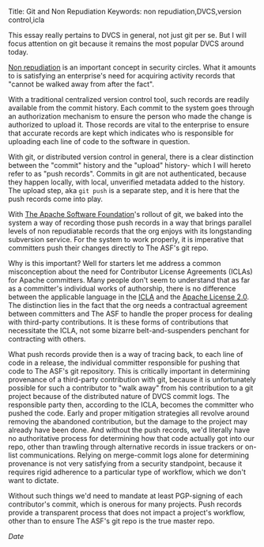 Title: Git and Non Repudiation
Keywords: non repudiation,DVCS,version control,icla

This essay really pertains to DVCS in general, not just git per se.  But I will focus
attention on git because it remains the most popular DVCS around today.

[Non repudiation](http://en.wikipedia.org/wiki/Non-repudiation) is an important concept
in security circles.  What it amounts to is satisfying an enterprise's need for acquiring
activity records that "cannot be walked away from after the fact".

With a traditional centralized version control tool, such records are readily available
from the commit history.  Each commit to the system goes through an authorization mechanism
to ensure the person who made the change is authorized to upload it.  Those records are
vital to the enterprise to ensure that accurate records are kept which indicates who
is responsible for uploading each line of code to the software in question.

With git, or distributed version control in general, there is a clear distinction between
the "commit" history and the "upload" history- which I will hereto refer to as "push records".
Commits in git are not authenticated, because they happen locally, with local, unverified
metadata added to the history.  The upload step, aka `git push` is a separate step, and it 
is here that the push records come into play.

With [The Apache Software Foundation](http://www.apache.org/)'s rollout of git, we baked into
the system a way of recording those push records in a way that brings parallel levels of
non repudiatable records that the org enjoys with its longstanding subversion service.
For the system to work properly, it is imperative that committers push their changes directly
to The ASF's git repo.

Why is this important?  Well for starters let me address a common misconception about the
need for Contributor License Agreements (ICLAs) for Apache committers.  Many people don't
seem to understand that as far as a committer's individual works of authorship, there is
no difference between the applicable language in the [ICLA](http://www.apache.org/licenses/icla.txt)
and the [Apache License 2.0](http://www.apache.org/licenses/license-2.0).
The distinction lies in the fact that the org needs a contractual agreement between committers
and The ASF to handle the proper process for dealing with third-party contributions.
It is these forms of contributions that necessitate the ICLA, not some bizarre 
belt-and-suspenders penchant for contracting with others.

What push records provide then is a way of tracing back, to each line of code in a release,
the individual committer responsible for pushing that code to The ASF's git repository.
This is critically important in determining provenance of a third-party contribution with git,
because it is unfortunately possible for such a contributor to "walk away" from his contribution
to a git project because of the distributed nature of DVCS commit logs.  The responsible party
then, according to the ICLA, becomes the committer who pushed the code.  Early and proper
mitigation strategies all revolve around removing the abandoned contribution, but the damage
to the project may already have been done.  And without the push records, we'd literally have
no authoritative process for determining how that code actually got into our repo, other than
trawling through alternative records in issue trackers or on-list communications.  Relying
on merge-commit logs alone for determining provenance is not very satisfying from a security
standpoint, because it requires rigid adherence to a particular type of workflow, which we
don't want to dictate.

Without such things we'd need to mandate at least PGP-signing of each contributor's commit,
which is onerous for many projects.  Push records provide a transparent process that does
not impact a project's workflow, other than to ensure The ASF's git repo is the true master
repo.

$Date$
